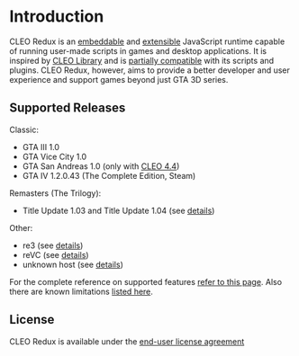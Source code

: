 # Introduction

CLEO Redux is an [embeddable](https://re.cleo.li/docs/en/embedding.html) and [extensible](https://re.cleo.li/docs/en/using-sdk.html) JavaScript runtime capable of running user-made scripts in games and desktop applications. It is inspired by [CLEO Library](https://cleo.li/) and is [partially compatible](https://re.cleo.li/docs/en/relation-to-cleo-library.html) with its scripts and plugins. CLEO Redux, however, aims to provide a better developer and user experience and support games beyond just GTA 3D series.

## Supported Releases

Classic:

- GTA III 1.0
- GTA Vice City 1.0
- GTA San Andreas 1.0 (only with [CLEO 4.4](https://github.com/cleolibrary/CLEO4))
- GTA IV 1.2.0.43 (The Complete Edition, Steam)

Remasters (The Trilogy):

- Title Update 1.03 and Title Update 1.04 (see [details](./the-definitive-edition-faq.md))

Other:

- re3 (see [details](./troubleshooting.md#cleo-does-not-work-with-re3-or-revc))
- reVC (see [details](./troubleshooting.md#cleo-does-not-work-with-re3-or-revc))
- unknown host (see [details](./embedding.md))

For the complete reference on supported features [refer to this page](https://github.com/cleolibrary/CLEO-Redux/wiki/Feature-Support-Matrix). Also there are known limitations [listed here](unsupported.md).

## License

CLEO Redux is available under the [end-user license agreement](https://re.cleo.li/LICENSE.txt)
